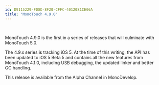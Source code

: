 ```yaml
---
id: D9115229-FD8D-8F20-CFFC-4012081CE06A
title: "MonoTouch 4.9.0"
---
```


&nbsp;

MonoTouch 4.9.0 is the first in a series of releases that will culminate with
MonoTouch 5.0.

The 4.9.x series is tracking iOS 5. At the time of this writing, the API has
been updated to iOS 5 Beta 5 and contains all the new features from MonoTouch
4.1.0, including USB debugging, the updated linker and better GC handling.

This release is available from the Alpha Channel in MonoDevelop.

